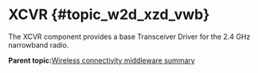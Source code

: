# XCVR {#topic_w2d_xzd_vwb}

The XCVR component provides a base Transceiver Driver for the 2.4 GHz narrowband radio.

**Parent topic:**[Wireless connectivity middleware summary](../topics/wireless_connectivity_middleware_summary.md)

